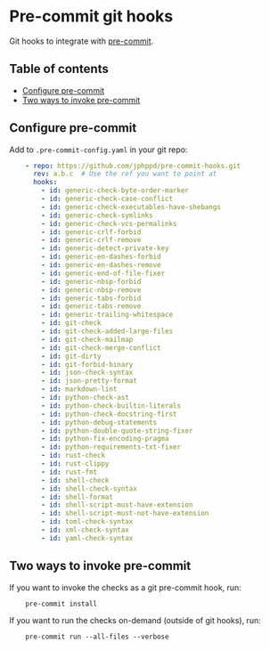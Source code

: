 # Pre-commit git hooks

Git hooks to integrate with [pre-commit](http://pre-commit.com).

## Table of contents

- [Configure pre-commit](#configure-pre-commit)
- [Two ways to invoke pre-commit](#two-ways-to-invoke-pre-commit)

## Configure pre-commit

Add to `.pre-commit-config.yaml` in your git repo:

```yaml
    - repo: https://github.com/jphppd/pre-commit-hooks.git
      rev: a.b.c  # Use the ref you want to point at
      hooks:
        - id: generic-check-byte-order-marker
        - id: generic-check-case-conflict
        - id: generic-check-executables-have-shebangs
        - id: generic-check-symlinks
        - id: generic-check-vcs-permalinks
        - id: generic-crlf-forbid
        - id: generic-crlf-remove
        - id: generic-detect-private-key
        - id: generic-en-dashes-forbid
        - id: generic-en-dashes-remove
        - id: generic-end-of-file-fixer
        - id: generic-nbsp-forbid
        - id: generic-nbsp-remove
        - id: generic-tabs-forbid
        - id: generic-tabs-remove
        - id: generic-trailing-whitespace
        - id: git-check
        - id: git-check-added-large-files
        - id: git-check-mailmap
        - id: git-check-merge-conflict
        - id: git-dirty
        - id: git-forbid-binary
        - id: json-check-syntax
        - id: json-pretty-format
        - id: markdown-lint
        - id: python-check-ast
        - id: python-check-builtin-literals
        - id: python-check-docstring-first
        - id: python-debug-statements
        - id: python-double-quote-string-fixer
        - id: python-fix-encoding-pragma
        - id: python-requirements-txt-fixer
        - id: rust-check
        - id: rust-clippy
        - id: rust-fmt
        - id: shell-check
        - id: shell-check-syntax
        - id: shell-format
        - id: shell-script-must-have-extension
        - id: shell-script-must-not-have-extension
        - id: toml-check-syntax
        - id: xml-check-syntax
        - id: yaml-check-syntax
```

## Two ways to invoke pre-commit

If you want to invoke the checks as a git pre-commit hook, run:

```
    pre-commit install
```

If you want to run the checks on-demand (outside of git hooks), run:

```
    pre-commit run --all-files --verbose
```
